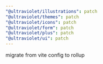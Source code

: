 ```yaml
---
"@ultraviolet/illustrations": patch
"@ultraviolet/themes": patch
"@ultraviolet/icons": patch
"@ultraviolet/form": patch
"@ultraviolet/plus": patch
"@ultraviolet/ui": patch
---
```


migrate from vite config to rollup
